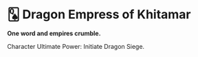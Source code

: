 # 🂭 Dragon Empress of Khitamar

**One word and empires crumble.**

Character Ultimate Power: Initiate Dragon Siege.
